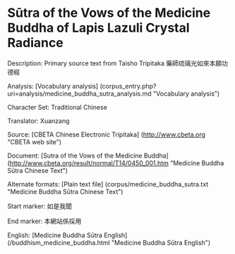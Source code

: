 # Sūtra of the Vows of the Medicine Buddha of Lapis Lazuli Crystal Radiance

Description: Primary source text from Taisho Tripitaka 藥師琉璃光如來本願功德經

Analysis: [Vocabulary analysis] (corpus_entry.php?uri=analysis/medicine_buddha_sutra_analysis.md "Vocabulary analysis")

Character Set: Traditional Chinese

Translator: Xuanzang

Source: [CBETA Chinese Electronic Tripitaka] (http://www.cbeta.org "CBETA web site")

Document: [Sutra of the Vows of the Medicine Buddha] (http://www.cbeta.org/result/normal/T14/0450_001.htm "Medicine Buddha Sūtra Chinese Text")

Alternate formats: [Plain text file] (corpus/medicine_buddha_sutra.txt "Medicine Buddha Sūtra Chinese Text")

Start marker: 如是我聞

End marker: 本網站係採用

English: [Medicine Buddha Sūtra English] (/buddhism_medicine_buddha.html "Medicine Buddha Sūtra English")

